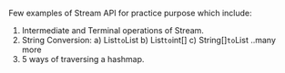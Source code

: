 Few examples of Stream API for practice purpose which include:
1. Intermediate and Terminal operations of Stream.
2. String Conversion:
    a) List<String>` to `List<Integer>
    b) List<String>` to `int[]
    c) String[]` to `List<Integer>
    ..many more
3. 5 ways of traversing a hashmap.
